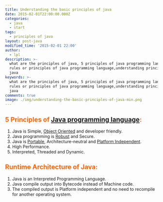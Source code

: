 ```yaml
---
title: Understanding the basic principles of java
date: 2015-02-01T22:00:00.000Z
categories:
  - java
  - start
tags:
  - principles of java
layout: post-java
modified_time: '2015-02-01 22:00'
author:
  - lpl
description: >-
  what are the principles of java, 5 principles of java programming language,
  rules or principles of java programming language,understanding principles of
  java
keywords: >-
  what are the principles of java, 5 principles of java programming language,
  rules or principles of java programming language,understanding principles of
  java
comments: true
image: ./img/understanding-the-basic-principles-of-java-min.png
---
```


## <span style="color: #ff6600;">5 Principles of [Java programming language](http://www.oracle.com/technetwork/java/ "Java (programming language)"):</span>

1.  Java is Simple, [Object Oriented](http://en.wikipedia.org/wiki/Object-oriented_programming "Object-oriented programming") and developer friendly.
2.  Java programming is [Robust](https://learnpainless.com/java/start/why-java-is-robust-programming-language) and Secure.
3.  Java is [Portable](http://en.wikipedia.org/wiki/Portable_object_%28computing%29 "Portable object (computing)"), Architecture-neutral and [Platform Independent](http://en.wikipedia.org/wiki/Cross-platform "Cross-platform").
4.  High Performance.
5.  Interpreted, Threaded and Dynamic.

## <span style="color: #ff6600;">Runtime Architecture of Java:</span>

1.  Java is an Interpreted Programming Language.
2.  Java compile output into Bytecode instead of Machine code.
3.  The compiled output is Platform independent and no need to recompile for another operating system.

